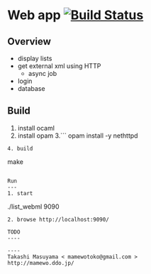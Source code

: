 Web app [![Build Status](https://travis-ci.org/mamewotoko/list_webml.svg?branch=master)](https://travis-ci.org/mamewotoko/list_webml)
=======
Overview
--------
* display lists
* get external xml using HTTP
  * async job
* login
* database

Build
-----
1. install ocaml
2. install opam
3.```
opam install -y nethttpd
```
4. build
```
make 
```

Run
---
1. start
```
./list_webml 9090
```
2. browse http://localhost:9090/

TODO
----

----
Takashi Masuyama < mamewotoko@gmail.com >
http://mamewo.ddo.jp/

